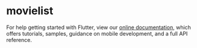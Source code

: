 # movielist

For help getting started with Flutter, view our
[online documentation](https://flutter.dev/docs), which offers tutorials,
samples, guidance on mobile development, and a full API reference.
